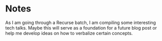 # Notes

As I am going through a Recurse batch, I am compiling some interesting tech talks. Maybe this will serve as a foundation for a future blog post or help me develop ideas on how to verbalize certain concepts.
